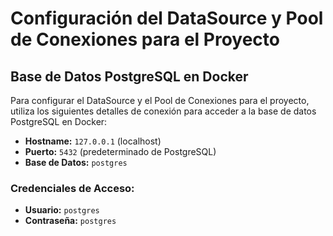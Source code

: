 # Configuración del DataSource y Pool de Conexiones para el Proyecto

## Base de Datos PostgreSQL en Docker

Para configurar el DataSource y el Pool de Conexiones para el proyecto, utiliza los siguientes detalles de conexión para acceder a la base de datos PostgreSQL en Docker:

- **Hostname:** `127.0.0.1` (localhost)
- **Puerto:** `5432` (predeterminado de PostgreSQL)
- **Base de Datos:** `postgres`

### Credenciales de Acceso:

- **Usuario:** `postgres`
- **Contraseña:** `postgres`
